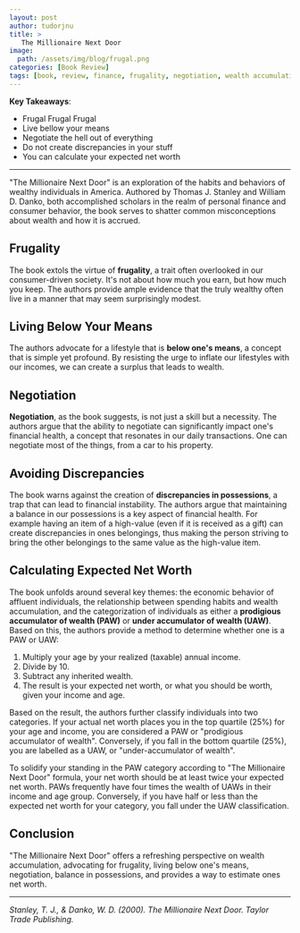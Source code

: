 ```yaml
---
layout: post
author: tudorjnu
title: >
   The Millionaire Next Door
image:
  path: /assets/img/blog/frugal.png
categories: [Book Review]
tags: [book, review, finance, frugality, negotiation, wealth accumulation, expected net worth]
---
```


**Key Takeaways**:
* Frugal Frugal Frugal
* Live bellow your means
* Negotiate the hell out of everything
* Do not create discrepancies in your stuff
* You can calculate your expected net worth

---

"The Millionaire Next Door" is an exploration of the habits and behaviors of wealthy individuals in America. Authored by Thomas J. Stanley and William D. Danko, both accomplished scholars in the realm of personal finance and consumer behavior, the book serves to shatter common misconceptions about wealth and how it is accrued.


##  Frugality
The book extols the virtue of **frugality**, a trait often overlooked in our consumer-driven society. It's not about how much you earn, but how much you keep. The authors provide ample evidence that the truly wealthy often live in a manner that may seem surprisingly modest.

## Living Below Your Means
The authors advocate for a lifestyle that is **below one's means**, a concept that is simple yet profound. By resisting the urge to inflate our lifestyles with our incomes, we can create a surplus that leads to wealth.

## Negotiation
**Negotiation**, as the book suggests, is not just a skill but a necessity. The authors argue that the ability to negotiate can significantly impact one's financial health, a concept that resonates in our daily transactions. One can negotiate most of the things, from a car to his property.

## Avoiding Discrepancies
The book warns against the creation of **discrepancies in possessions**, a trap that can lead to financial instability. The authors argue that maintaining a balance in our possessions is a key aspect of financial health. For example having an item of a high-value (even if it is received as a gift)
  can create discrepancies in ones belongings, thus making the person striving to bring the other belongings to the same value as the high-value item.

## Calculating Expected Net Worth
The book unfolds around several key themes: the economic behavior of affluent individuals, the relationship between spending habits and wealth accumulation, and the categorization of individuals as either a **prodigious accumulator of wealth (PAW)** or **under accumulator of wealth (UAW)**. Based on this, the authors provide a method to determine whether one is a PAW or UAW:

1. Multiply your age by your realized (taxable) annual income.
2. Divide by 10.
3. Subtract any inherited wealth.
4. The result is your expected net worth, or what you should be worth, given your income and age.

Based on the result, the authors further classify individuals into two categories. If your actual net worth places you in the top quartile (25%) for your age and income, you are considered a PAW or "prodigious accumulator of wealth". Conversely, if you fall in the bottom quartile (25%), you are labelled as a UAW, or "under-accumulator of wealth".

To solidify your standing in the PAW category according to "The Millionaire Next Door" formula, your net worth should be at least twice your expected net worth. PAWs frequently have four times the wealth of UAWs in their income and age group. Conversely, if you have half or less than the expected net worth for your category, you fall under the UAW classification.

## Conclusion
"The Millionaire Next Door" offers a refreshing perspective on wealth accumulation, advocating for frugality, living below one's means, negotiation, balance in possessions, and provides a way to estimate ones net worth.

---

*Stanley, T. J., & Danko, W. D. (2000). The Millionaire Next Door. Taylor Trade Publishing.*
